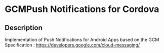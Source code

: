 # GCMPush Notifications for Cordova

## Description

Implementation of Push Notifications for Android Apps based on the GCM Specification : https://developers.google.com/cloud-messaging/
